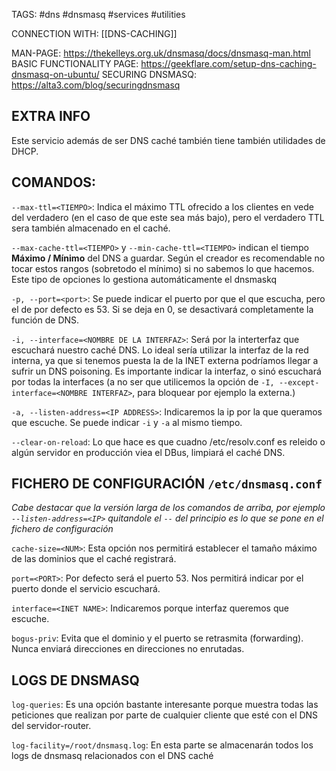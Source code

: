TAGS: #dns #dnsmasq #services #utilities 

CONNECTION WITH: [[DNS-CACHING]]

MAN-PAGE: https://thekelleys.org.uk/dnsmasq/docs/dnsmasq-man.html
BASIC FUNCTIONALITY PAGE: https://geekflare.com/setup-dns-caching-dnsmasq-on-ubuntu/
SECURING DNSMASQ: https://alta3.com/blog/securingdnsmasq

## EXTRA INFO

Este servicio además de ser DNS caché también tiene también utilidades de DHCP.

## COMANDOS:

`--max-ttl=<TIEMPO>`: Indica el máximo TTL ofrecido a los clientes en vede del verdadero (en el caso de que este sea más bajo), pero el verdadero TTL sera también almacenado en el caché.


`--max-cache-ttl=<TIEMPO>` y `--min-cache-ttl=<TIEMPO>` indican el tiempo __Máximo / Mínimo__ del DNS a guardar. Según el creador es recomendable no tocar estos rangos (sobretodo el mínimo) si no sabemos lo que hacemos. Este tipo de opciones lo gestiona automáticamente el dnsmaskq

`-p, --port=<port>`: Se puede indicar el puerto por que el que escucha, pero el de por defecto es 53. Si se deja en 0, se desactivará completamente la función de DNS.

`-i, --interface=<NOMBRE DE LA INTERFAZ>`: Será por la interterfaz que escuchará nuestro caché DNS. Lo ideal sería utilizar la interfaz de la red interna, ya que si tenemos puesta la de la INET externa podríamos llegar a sufrir un DNS poisoning. Es importante indicar la interfaz, o sinó escuchará por todas la interfaces (a no ser que utilicemos la opción de `-I, --except-interface=<NOMBRE INTERFAZ>`, para bloquear por ejemplo la externa.) 

`-a, --listen-address=<IP ADDRESS>`: Indicaremos la ip por la que queramos que escuche. Se puede indicar `-i` y `-a` al mismo tiempo.

`--clear-on-reload`: Lo que hace es que cuadno /etc/resolv.conf es releido o algún servidor en producción viea el DBus, limpiará el caché DNS.

## FICHERO DE CONFIGURACIÓN `/etc/dnsmasq.conf`

_Cabe destacar que la versión larga de los comandos de arriba, por ejemplo `--listen-address=<IP>` quitandole el `--` del principio es lo que se pone en el fichero de configuración_

`cache-size=<NUM>`: Esta opción nos permitirá establecer el tamaño máximo de las dominios que el caché registrará.

`port=<PORT>`: Por defecto será el puerto 53. Nos permitirá indicar por el puerto donde el servicio escuchará.

`interface=<INET NAME>`: Indicaremos porque interfaz queremos que escuche.

`bogus-priv`: Evita que el dominio y el puerto se retrasmita (forwarding). Nunca enviará direcciones en direcciones no enrutadas.

## LOGS DE DNSMASQ

`log-queries`: Es una opción bastante interesante porque muestra todas las peticiones que realizan por parte de cualquier cliente que esté con el DNS del  servidor-router.

`log-facility=/root/dnsmasq.log`: En esta parte se almacenarán todos los logs de dnsmasq relacionados con el DNS caché